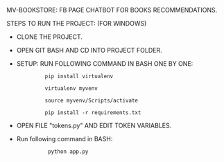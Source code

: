 
MV-BOOKSTORE: FB PAGE CHATBOT FOR BOOKS RECOMMENDATIONS.

STEPS TO RUN THE PROJECT: (FOR WINDOWS)

-  CLONE THE PROJECT.
-  OPEN GIT BASH AND CD INTO PROJECT FOLDER.
-  SETUP: RUN FOLLOWING COMMAND IN BASH ONE BY ONE:
                
				pip install virtualenv
				 
				virtualenv myvenv
				 
		 		source myvenv/Scripts/activate
				 
               	pip install -r requirements.txt

- OPEN FILE "tokens.py" AND EDIT TOKEN VARIABLES.
- Run following command in BASH:

                python app.py

